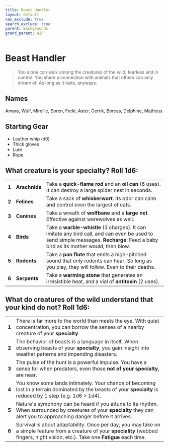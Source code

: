 ```yaml
---
title: Beast Handler
layout: default
nav_exclude: true
search_exclude: true
parent: Backgrounds
grand_parent: WIP
---
```


# Beast Handler

> You alone can walk among the creatures of the wild, fearless and in control. You share a connection with animals that others can only dream of. As long as it lasts, anyways.

## Names

Amara, Wulf, Mireille, Soren, Freki, Aster, Gerrik, Boreas, Delphine, Matheus

## Starting Gear
 
- Leather whip (d6)
- Thick gloves
- Lure
- Rope

## What creature is your specialty? Roll 1d6:

|       |               |                                                                                                                                                                                   |
| ----- | ------------- | --------------------------------------------------------------------------------------------------------------------------------------------------------------------------------- |
| **1** | **Arachnids** | Take a **quick-flame rod** and an **oil can** (6 uses). It can destroy a large spider nest in seconds.                                                                            |
| **2** | **Felines**   | Take a sack of **whiskerwort**. Its odor can calm and control even the largest of cats.                                                                                           |
| **3** | **Canines**   | Take a wreath of **wolfbane** and a **large net**. Effective against werewolves as well.                                                      |
| **4** | **Birds**     | Take a **warble-whistle** (3 charges). It can imitate any bird call, and can even be used to send simple messages. **Recharge**: Feed a baby bird as its mother would, then blow. |
| **5** | **Rodents**   | Take a **pan flute** that emits a high-pitched sound that only rodents can hear. So long as you play, they will follow. Even to their deaths.                                           |
| **6** | **Serpents**  | Take a **warming stone** that generates an irresistible heat, and a vial of **antitoxin** (2 uses).                                                                               |


## What do creatures of the wild understand that your kind do not? Roll 1d6: 

|       |                                                                                                                                                                                                                          |
| ----- | ------------------------------------------------------------------------------------------------------------------------------------------------------------------------------------------------------------------------ |
| **1** | There is far more to the world than meets the eye. With quiet concentration, you can borrow the senses of a nearby creature of your **specialty**.                                           |
| **2** | The behavior of beasts is a language in itself. When observing beasts of your **specialty**, you gain insight into weather patterns and impending disasters.                               |
| **3** | The pulse of the hunt is a powerful impulse. You have a sense for when predators, even those **not of your specialty**, are near.                                                                                        |
| **4** | You know some lands intimately. Your chance of becoming lost in a terrain dominated by the beasts of your **specialty** is reduced by 1 step (e.g. 1d6 > 1d4).                                     |
| **5** | Nature's symphony can be heard if you attune to its rhythm. When surrounded by creatures of your **specialty** they can alert you to approaching danger before it arrives.                    |
| **6** | Survival is about adaptability. Once per day, you may take on a simple feature from a creature of your **speciality** (webbed fingers, night vision, etc.). Take one **Fatigue** each time. |

